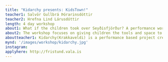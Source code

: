 ```yaml
---
title: "Kidarchy presents: KidsTown!"
teacher1: Salvör Gullbrá Þórarinsdóttir
teacher2: Hrefna Lind Lárusdóttir
length: 4 day workshop
about1: What if the children took over Seyðisfjörður? A performance workshop where the aim is to imagine a new world together where children rule everything instead of adults, for better or for worse! 
about2: The workshop focuses on giving children the tools and space to make their own dream community. Together with a group of local children, we explore their ideas and re-imagine society, and at the end of the workshop the children present their point of view in the form of a public performance.
aboutteacher1: Kidarchy(Krakkaveldi) is a performance based project created by theater and performance makers Salvör Gullbrá Þórarinsdóttir and Hrefna Lind Lárusdóttir in collaboration with children aged 7-11. The project’s aim is to imagine a new world together where children rule everything instead of adults, for better or for worse! 
mynd: '/images/workshop/kidarchy.jpg'
instagram: 
applyhere: http://fristund.vala.is
---
```

